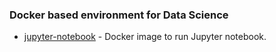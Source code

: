 ### Docker based environment for Data Science

* [jupyter-notebook](https:/`/github.com/PacktPublishing/Production-Ready-Applied-Deep-Learning/tree/main/Chapter_2/dockerfiles/jupyter-notebook) - Docker image to run Jupyter notebook.
